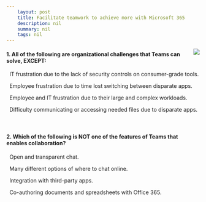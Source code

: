 ```yaml
---
    layout: post
    title: Facilitate teamwork to achieve more with Microsoft 365 
    description: nil
    summary: nil
    tags: nil
---
```



 <a target="_blank" href="https://docs.microsoft.com/en-us/learn/modules/facilitate-teamwork-with-microsoft-365/5-knowledge-check/"><i class="fas fa-external-link-alt"></i> </a>
 <img align="right" src="https://docs.microsoft.com/en-us/learn/achievements/facilitate-teamwork-with-microsoft-365.svg">
####  1. All of the following are organizational challenges that Teams can solve, EXCEPT:


<i class='far fa-square'></i> &nbsp;&nbsp;IT frustration due to the lack of security controls on consumer-grade tools.

<i class='far fa-square'></i> &nbsp;&nbsp;Employee frustration due to time lost switching between disparate apps.

<i class='fas fa-check-square' style='color: Dodgerblue;'></i> &nbsp;&nbsp;Employee and IT frustration due to their large and complex workloads.

<i class='far fa-square'></i> &nbsp;&nbsp;Difficulty communicating or accessing needed files due to disparate apps.
<br />
<br />
<br />

####  2. Which of the following is NOT one of the features of Teams that enables collaboration?


<i class='far fa-square'></i> &nbsp;&nbsp;Open and transparent chat.

<i class='fas fa-check-square' style='color: Dodgerblue;'></i> &nbsp;&nbsp;Many different options of where to chat online.

<i class='far fa-square'></i> &nbsp;&nbsp;Integration with third-party apps.

<i class='far fa-square'></i> &nbsp;&nbsp;Co-authoring documents and spreadsheets with Office 365.
<br />
<br />
<br />
